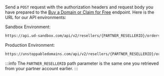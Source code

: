 Send a `POST` request with the authorization headers and request body you have prepared to the [Buy a Domain or Claim for Free](https://docs.unstoppabledomains.com/openapi/reference/#tag/orders/paths/~1orders/post) endpoint. Here is the URL for our API environments:

Sandbox Environment:

```bash
https://api.ud-sandbox.com/api/v2/resellers/{PARTNER_RESELLERID}/orders/
```

Production Environment:

```bash
https://unstoppabledomains.com/api/v2/resellers/{PARTNER_RESELLERID}/orders/
```

:::info
The `PARTNER_RESELLERID` path parameter is the same one you retrieved from your partner account earlier.
:::
